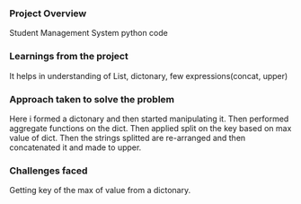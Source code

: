### Project Overview

 Student Management System python code


### Learnings from the project

 It helps in understanding of List, dictonary, few expressions(concat, upper)


### Approach taken to solve the problem

 Here i formed a dictonary and then started manipulating it. Then performed aggregate functions on the dict. Then applied split on the key based on max value of dict. Then the strings splitted are re-arranged and then concatenated it and made to upper.


### Challenges faced

 Getting key of the max of value from a dictonary.


